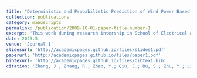```yaml
---
title: "Deterministic and Probabilistic Prediction of Wind Power Based on a Hybrid Intelligent Model."
collection: publications
category: manuscripts
permalink: /publication/2009-10-01-paper-title-number-1
excerpt: 'This work during research intership in School of Electrical and Information Engineering at University of Sydney'
date: 2023.5
venue: 'Journal 1'
slidesurl: 'http://academicpages.github.io/files/slides1.pdf'
paperurl: 'http://academicpages.github.io/files/paper1.pdf'
bibtexurl: 'http://academicpages.github.io/files/bibtex1.bib'
citation: 'Zhang, J.; Zhang, R.; Zhao, Y.; Qiu, J.; Bu, S.; Zhu, Y.; Li, G. Deterministic and Probabilistic Prediction of Wind Power Based on a Hybrid Intelligent Model. Energies 2023, 16, 4237. https://doi.org/10.3390/en16104237'
---
```



